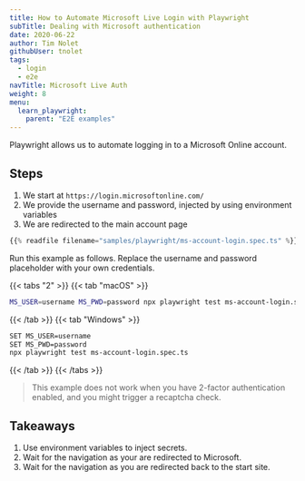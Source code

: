 ```yaml
---
title: How to Automate Microsoft Live Login with Playwright
subTitle: Dealing with Microsoft authentication
date: 2020-06-22
author: Tim Nolet
githubUser: tnolet
tags:
  - login
  - e2e
navTitle: Microsoft Live Auth
weight: 8
menu:
  learn_playwright:
    parent: "E2E examples"
---
```


Playwright allows us to automate logging in to a Microsoft Online account.

<!-- more -->

## Steps

1. We start at `https://login.microsoftonline.com/`
2. We provide the username and password, injected by using environment variables
3. We are redirected to the main account page

```ts {title="ms-account-login.spec.ts"}
{{% readfile filename="samples/playwright/ms-account-login.spec.ts" %}}
```
Run this example as follows. Replace the username and password placeholder with your own credentials.

{{< tabs "2" >}}
{{< tab "macOS" >}}
```sh
MS_USER=username MS_PWD=password npx playwright test ms-account-login.spec.ts
```
{{< /tab >}}
{{< tab "Windows" >}}
```sh
SET MS_USER=username
SET MS_PWD=password
npx playwright test ms-account-login.spec.ts
```
{{< /tab >}}
{{< /tabs >}}


> This example does not work when you have 2-factor authentication enabled, and you might trigger a recaptcha check.

## Takeaways

1. Use environment variables to inject secrets.
2. Wait for the navigation as your are redirected to Microsoft.
3. Wait for the navigation as you are redirected back to the start site.





